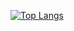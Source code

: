[![Top Langs](https://github-readme-stats.vercel.app/api/top-langs/?username=Kacperek1337&layout=compact)](https://github.com/anuraghazra/github-readme-stats)
